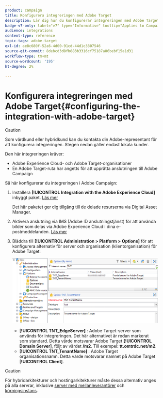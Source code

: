 ```yaml
---
product: campaign
title: Konfigurera integreringen med Adobe Target
description: Lär dig hur du konfigurerar integreringen med Adobe Target
badge-v7-only: label="v7" type="Informative" tooltip="Applies to Campaign Classic v7 only"
audience: integrations
content-type: reference
topic-tags: adobe-target
exl-id: ae8c680f-52a6-4d00-91cd-44d1c3807546
source-git-commit: 8debcd3d8fb883b3316cf75187a86bebf15a1d31
workflow-type: tm+mt
source-wordcount: '195'
ht-degree: 2%

---
```


# Konfigurera integreringen med Adobe Target{#configuring-the-integration-with-adobe-target}




>[!CAUTION]
>
> Som värdkund eller hybridkund kan du kontakta din Adobe-representant för att konfigurera integreringen. Stegen nedan gäller endast lokala kunder.

Den här integreringen kräver:

* Adobe Experience Cloud- och Adobe Target-organisationer
* En Adobe Target-ruta har angetts för att upprätta anslutningen till Adobe Campaign

Så här konfigurerar du integreringen i Adobe Campaign:

1. Installera **[!UICONTROL Integration with the Adobe Experience Cloud]** inbyggt paket. [Läs mer](../../platform/using/working-with-data-packages.md#importing-packages)

   Det här paketet ger dig tillgång till de delade resurserna via Digital Asset Manager.

1. Aktivera anslutning via IMS (Adobe ID anslutningstjänst) för att använda bilder som delas via Adobe Experience Cloud i dina e-postmeddelanden. [Läs mer](../../integrations/using/about-adobe-id.md)
1. Bläddra till **[!UICONTROL Administration > Platform > Options]** för att konfigurera alternativ för server och organisation (klientorganisation) för Adobe Target:

   ![](assets/tar_options.png)

   * **[!UICONTROL TNT_EdgeServer]** : Adobe Target-server som används för integreringen. Det här alternativet är redan markerat som standard. Detta värde motsvarar Adobe Target **[!UICONTROL Domain Server]**, följt av värdet **/m2**. Till exempel: **tt.omtrdc.net/m2**.
   * **[!UICONTROL TNT_TenantName]** : Adobe Target organisationsnamn. Detta värde motsvarar namnet på Adobe Target **[!UICONTROL Client]**.


>[!CAUTION]
>
>För hybridarkitekturer och hostingarkitekturer måste dessa alternativ anges på alla servrar, inklusive [server med mellanleverantörer](../../installation/using/mid-sourcing-server.md) och [körningsinstans](../../message-center/using/configuring-instances.md#execution-instance).